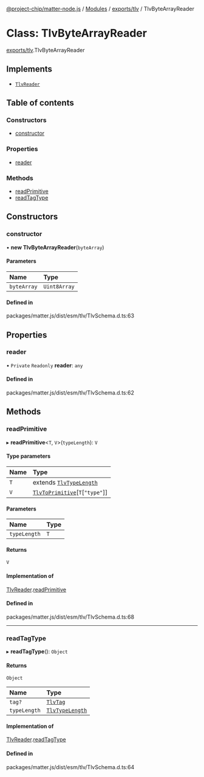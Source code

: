 [@project-chip/matter-node.js](../README.md) / [Modules](../modules.md) / [exports/tlv](../modules/exports_tlv.md) / TlvByteArrayReader

# Class: TlvByteArrayReader

[exports/tlv](../modules/exports_tlv.md).TlvByteArrayReader

## Implements

- [`TlvReader`](../interfaces/exports_tlv.TlvReader.md)

## Table of contents

### Constructors

- [constructor](exports_tlv.TlvByteArrayReader.md#constructor)

### Properties

- [reader](exports_tlv.TlvByteArrayReader.md#reader)

### Methods

- [readPrimitive](exports_tlv.TlvByteArrayReader.md#readprimitive)
- [readTagType](exports_tlv.TlvByteArrayReader.md#readtagtype)

## Constructors

### constructor

• **new TlvByteArrayReader**(`byteArray`)

#### Parameters

| Name | Type |
| :------ | :------ |
| `byteArray` | `Uint8Array` |

#### Defined in

packages/matter.js/dist/esm/tlv/TlvSchema.d.ts:63

## Properties

### reader

• `Private` `Readonly` **reader**: `any`

#### Defined in

packages/matter.js/dist/esm/tlv/TlvSchema.d.ts:62

## Methods

### readPrimitive

▸ **readPrimitive**<`T`, `V`\>(`typeLength`): `V`

#### Type parameters

| Name | Type |
| :------ | :------ |
| `T` | extends [`TlvTypeLength`](../modules/exports_tlv.md#tlvtypelength) |
| `V` | [`TlvToPrimitive`](../modules/exports_tlv.md#tlvtoprimitive)[`T`[``"type"``]] |

#### Parameters

| Name | Type |
| :------ | :------ |
| `typeLength` | `T` |

#### Returns

`V`

#### Implementation of

[TlvReader](../interfaces/exports_tlv.TlvReader.md).[readPrimitive](../interfaces/exports_tlv.TlvReader.md#readprimitive)

#### Defined in

packages/matter.js/dist/esm/tlv/TlvSchema.d.ts:68

___

### readTagType

▸ **readTagType**(): `Object`

#### Returns

`Object`

| Name | Type |
| :------ | :------ |
| `tag?` | [`TlvTag`](../modules/exports_tlv.md#tlvtag) |
| `typeLength` | [`TlvTypeLength`](../modules/exports_tlv.md#tlvtypelength) |

#### Implementation of

[TlvReader](../interfaces/exports_tlv.TlvReader.md).[readTagType](../interfaces/exports_tlv.TlvReader.md#readtagtype)

#### Defined in

packages/matter.js/dist/esm/tlv/TlvSchema.d.ts:64
